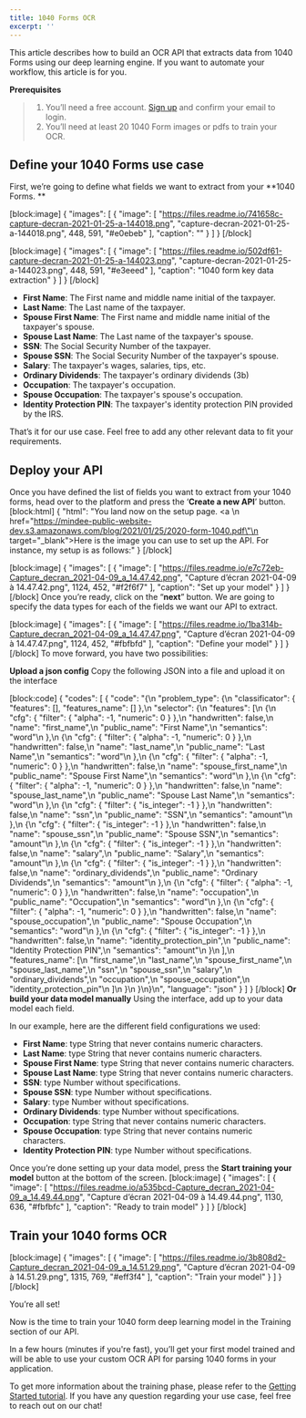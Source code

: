 ```yaml
---
title: 1040 Forms OCR
excerpt: ''
---
```

This article describes how to build an OCR API that extracts data from 1040 Forms using our deep learning engine. If you want to automate your workflow, this article is for you. 

**Prerequisites**
> 1. You’ll need a free account. [Sign up](https://platform.mindee.com/signup) and confirm your email to login.
> 2. You’ll need at least 20 1040 Form images or pdfs to train your OCR.

## Define your 1040 Forms use case
 

First, we’re going to define what fields we want to extract from your **1040 Forms. **

 

 

[block:image]
{
  "images": [
    {
      "image": [
        "https://files.readme.io/741658c-capture-decran-2021-01-25-a-144018.png",
        "capture-decran-2021-01-25-a-144018.png",
        448,
        591,
        "#e0ebeb"
      ],
      "caption": ""
    }
  ]
}
[/block]

[block:image]
{
  "images": [
    {
      "image": [
        "https://files.readme.io/502df61-capture-decran-2021-01-25-a-144023.png",
        "capture-decran-2021-01-25-a-144023.png",
        448,
        591,
        "#e3eeed"
      ],
      "caption": "1040 form key data extraction"
    }
  ]
}
[/block]
 

  * **First Name**: The First name and middle name initial of the taxpayer. 
  *  **Last Name**: The Last name of the taxpayer. 
  * **Spouse First Name**: The First name and middle name initial of the taxpayer's spouse. 
  *  **Spouse Last Name**: The Last name of the taxpayer's spouse. 
  *  **SSN**: The Social Security Number of the taxpayer. 
  *  **Spouse SSN**: The Social Security Number of the taxpayer's spouse. 
  *  **Salary**: The taxpayer's wages, salaries, tips, etc.
  *  **Ordinary Dividends**: The taxpayer's ordinary dividends (3b)
  *  **Occupation**: The taxpayer's occupation. 
  *  **Spouse Occupation**: The taxpayer's spouse's occupation. 
  *  **Identity Protection PIN**: The taxpayer's identity protection PIN provided by the IRS.
 

 

That’s it for our use case. Feel free to add any other relevant data to fit your requirements. 

 

 

## Deploy your API
 

Once you have defined the list of fields you want to extract from your 1040 forms, head over to the platform and press the ‘**Create a new API**’ button.
[block:html]
{
  "html": "You land now on the setup page. <a \n   href=\"https://mindee-public-website-dev.s3.amazonaws.com/blog/2021/01/25/2020-form-1040.pdf\"\n   target=\"_blank\">Here is the image</a> you can use to set up the API. For instance, my setup is as follows:"
}
[/block]

[block:image]
{
  "images": [
    {
      "image": [
        "https://files.readme.io/e7c72eb-Capture_decran_2021-04-09_a_14.47.42.png",
        "Capture d’écran 2021-04-09 à 14.47.42.png",
        1124,
        452,
        "#f2f6f7"
      ],
      "caption": "Set up your model"
    }
  ]
}
[/block]
Once you’re ready, click on the “**next**” button. We are going to specify the data types for each of the fields we want our API to extract.


[block:image]
{
  "images": [
    {
      "image": [
        "https://files.readme.io/1ba314b-Capture_decran_2021-04-09_a_14.47.47.png",
        "Capture d’écran 2021-04-09 à 14.47.47.png",
        1124,
        452,
        "#fbfbfd"
      ],
      "caption": "Define your model"
    }
  ]
}
[/block]
To move forward, you have two possibilities:

**Upload a json config**
Copy the following JSON into a file and upload it on the interface


[block:code]
{
  "codes": [
    {
      "code": "{\n  \"problem_type\": {\n    \"classificator\": { \"features\": [], \"features_name\": [] },\n    \"selector\": {\n      \"features\": [\n        {\n          \"cfg\": { \"filter\": { \"alpha\": -1, \"numeric\": 0 } },\n          \"handwritten\": false,\n          \"name\": \"first_name\",\n          \"public_name\": \"First Name\",\n          \"semantics\": \"word\"\n        },\n        {\n          \"cfg\": { \"filter\": { \"alpha\": -1, \"numeric\": 0 } },\n          \"handwritten\": false,\n          \"name\": \"last_name\",\n          \"public_name\": \"Last Name\",\n          \"semantics\": \"word\"\n        },\n        {\n          \"cfg\": { \"filter\": { \"alpha\": -1, \"numeric\": 0 } },\n          \"handwritten\": false,\n          \"name\": \"spouse_first_name\",\n          \"public_name\": \"Spouse First Name\",\n          \"semantics\": \"word\"\n        },\n        {\n          \"cfg\": { \"filter\": { \"alpha\": -1, \"numeric\": 0 } },\n          \"handwritten\": false,\n          \"name\": \"spouse_last_name\",\n          \"public_name\": \"Spouse Last Name\",\n          \"semantics\": \"word\"\n        },\n        {\n          \"cfg\": { \"filter\": { \"is_integer\": -1 } },\n          \"handwritten\": false,\n          \"name\": \"ssn\",\n          \"public_name\": \"SSN\",\n          \"semantics\": \"amount\"\n        },\n        {\n          \"cfg\": { \"filter\": { \"is_integer\": -1 } },\n          \"handwritten\": false,\n          \"name\": \"spouse_ssn\",\n          \"public_name\": \"Spouse SSN\",\n          \"semantics\": \"amount\"\n        },\n        {\n          \"cfg\": { \"filter\": { \"is_integer\": -1 } },\n          \"handwritten\": false,\n          \"name\": \"salary\",\n          \"public_name\": \"Salary\",\n          \"semantics\": \"amount\"\n        },\n        {\n          \"cfg\": { \"filter\": { \"is_integer\": -1 } },\n          \"handwritten\": false,\n          \"name\": \"ordinary_dividends\",\n          \"public_name\": \"Ordinary Dividends\",\n          \"semantics\": \"amount\"\n        },\n        {\n          \"cfg\": { \"filter\": { \"alpha\": -1, \"numeric\": 0 } },\n          \"handwritten\": false,\n          \"name\": \"occupation\",\n          \"public_name\": \"Occupation\",\n          \"semantics\": \"word\"\n        },\n        {\n          \"cfg\": { \"filter\": { \"alpha\": -1, \"numeric\": 0 } },\n          \"handwritten\": false,\n          \"name\": \"spouse_occupation\",\n          \"public_name\": \"Spouse Occupation\",\n          \"semantics\": \"word\"\n        },\n        {\n          \"cfg\": { \"filter\": { \"is_integer\": -1 } },\n          \"handwritten\": false,\n          \"name\": \"identity_protection_pin\",\n          \"public_name\": \"Identity Protection PIN\",\n          \"semantics\": \"amount\"\n        }\n      ],\n      \"features_name\": [\n        \"first_name\",\n        \"last_name\",\n        \"spouse_first_name\",\n        \"spouse_last_name\",\n        \"ssn\",\n        \"spouse_ssn\",\n        \"salary\",\n        \"ordinary_dividends\",\n        \"occupation\",\n        \"spouse_occupation\",\n        \"identity_protection_pin\"\n      ]\n    }\n  }\n}\n",
      "language": "json"
    }
  ]
}
[/block]
**Or build your data model manually**
Using the interface, add up to your data model each field.

In our example, here are the different field configurations we used:

  * **First Name**: type String that never contains numeric characters. 
  * **Last Name**: type String that never contains numeric characters. 
  * **Spouse First Name**: type String that never contains numeric characters. 
  * **Spouse Last Name**: type String that never contains numeric characters. 
  * **SSN**: type Number without specifications. 
  * **Spouse SSN**: type Number without specifications. 
  * **Salary**: type Number without specifications. 
  * **Ordinary Dividends**: type Number without specifications. 
  * **Occupation**: type String that never contains numeric characters. 
  * **Spouse Occupation**: type String that never contains numeric characters. 
  * **Identity Protection PIN**: type Number without specifications. 
  

 

 

Once you’re done setting up your data model, press the **Start training your model** button at the bottom of the screen.
[block:image]
{
  "images": [
    {
      "image": [
        "https://files.readme.io/a535bcd-Capture_decran_2021-04-09_a_14.49.44.png",
        "Capture d’écran 2021-04-09 à 14.49.44.png",
        1130,
        636,
        "#fbfbfc"
      ],
      "caption": "Ready to train model"
    }
  ]
}
[/block]
 


 
 
## Train your 1040 forms OCR
 

 

[block:image]
{
  "images": [
    {
      "image": [
        "https://files.readme.io/3b808d2-Capture_decran_2021-04-09_a_14.51.29.png",
        "Capture d’écran 2021-04-09 à 14.51.29.png",
        1315,
        769,
        "#eff3f4"
      ],
      "caption": "Train your model"
    }
  ]
}
[/block]
 

 

You’re all set! 

 

Now is the time to train your 1040 form deep learning model in the Training section of our API. 

 

In a few hours (minutes if you're fast), you’ll get your first model trained and will be able to use your custom OCR API for parsing 1040 forms in your application.

To get more information about the training phase, please refer to the  [Getting Started tutorial](doc:build-your-first-document-parsing-api). If you have any question regarding your use case, feel free to reach out on our chat!
